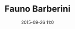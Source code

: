 ---
title: Fauno Barberini
layout: post
date: 2015-09-26 11:0
numero: 31
image: 31_fauno_barberini.png
thumb: 31_fauno_barberini.svg
wiki: https://it.wikipedia.org/wiki/Fauno_Barberini
source: https://commons.wikimedia.org/wiki/File:Barberini_Faun_front_Glyptothek_Munich_218_n1.jpg
source-name: Wikimedia Commons
autore: luca corsato
social-autore: https://twitter.com/lucacorsato
social-idea: https://twitter.com/OpusPaulicium
idea: Paola Romi
tags:
- uomo
- mitologia
- id. Romi
---